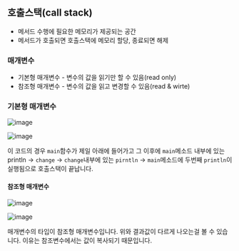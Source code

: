 ## 호출스택(call stack)

- 메서드 수행에 필요한 메모리가 제공되는 공간
- 메서드가 호출되면 호출스택에 메모리 할당, 종료되면 해제

### 매개변수

- 기본형 매개변수 - 변수의 값을 읽기만 할 수 있음(read only)
- 참조형 매개변수 - 변수의 값을 읽고 변경할 수 있음(read & wirte)

### 기본형 매개변수

![image](https://user-images.githubusercontent.com/53684676/94241812-1dc2e580-ff50-11ea-9885-995df89c0c51.png)

![image](https://user-images.githubusercontent.com/53684676/94241796-14d21400-ff50-11ea-82d5-5bea5962f153.png)

이 코드의 경우 `main`함수가 제일 아래에 들어가고 그 이후에 `main`메소드 내부에 있는 println -> `change` -> `change`내부에 있는 `pirntln` -> `main`메소드에 두번째 `println`이 실행됨으로 호출스택이 끝납니다.

#### 참조형 매개변수

![image](https://user-images.githubusercontent.com/53684676/94241467-a4c38e00-ff4f-11ea-8724-880e6ad819dd.png)

![image](https://user-images.githubusercontent.com/53684676/94241591-ce7cb500-ff4f-11ea-9435-52e081d847d2.png)

매개변수의 타입이 참조형 매개변수입니다. 위와 결과값이 다르게 나오는걸 볼 수 있습니다. 이유는 참조변수에서는 값이 복사되기 때문입니다.